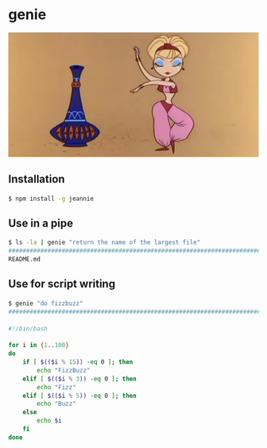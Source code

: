 # genie

![I Dream of Jeannie](jeannie.png)

## Installation

```bash
$ npm install -g jeannie
```

## Use in a pipe

```bash
$ ls -la | genie "return the name of the largest file"
######################################################################## 100.0%
README.md
```

## Use for script writing

```bash
$ genie "do fizzbuzz"
######################################################################## 100.0%

#!/bin/bash

for i in {1..100}
do
    if [ $(($i % 15)) -eq 0 ]; then
        echo "FizzBuzz"
    elif [ $(($i % 3)) -eq 0 ]; then
        echo "Fizz"
    elif [ $(($i % 5)) -eq 0 ]; then
        echo "Buzz"
    else
        echo $i
    fi
done
```
